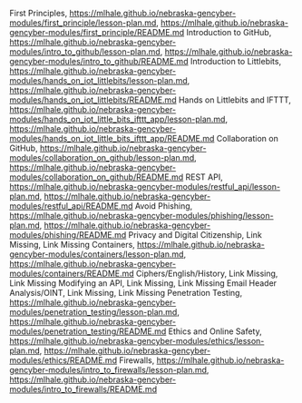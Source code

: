 First Principles, https://mlhale.github.io/nebraska-gencyber-modules/first_principle/lesson-plan.md, https://mlhale.github.io/nebraska-gencyber-modules/first_principle/README.md
Introduction to GitHub, https://mlhale.github.io/nebraska-gencyber-modules/intro_to_github/lesson-plan.md, https://mlhale.github.io/nebraska-gencyber-modules/intro_to_github/README.md
Introduction to Littlebits, https://mlhale.github.io/nebraska-gencyber-modules/hands_on_iot_littlebits/lesson-plan.md, https://mlhale.github.io/nebraska-gencyber-modules/hands_on_iot_littlebits/README.md
Hands on Littlebits and IFTTT, https://mlhale.github.io/nebraska-gencyber-modules/hands_on_iot_little_bits_ifttt_app/lesson-plan.md, https://mlhale.github.io/nebraska-gencyber-modules/hands_on_iot_little_bits_ifttt_app/README.md
Collaboration on GitHub, https://mlhale.github.io/nebraska-gencyber-modules/collaboration_on_github/lesson-plan.md, https://mlhale.github.io/nebraska-gencyber-modules/collaboration_on_github/README.md
REST API, https://mlhale.github.io/nebraska-gencyber-modules/restful_api/lesson-plan.md, https://mlhale.github.io/nebraska-gencyber-modules/restful_api/README.md
Avoid Phishing, https://mlhale.github.io/nebraska-gencyber-modules/phishing/lesson-plan.md, https://mlhale.github.io/nebraska-gencyber-modules/phishing/README.md
Privacy and Digital Citizenship, Link Missing, Link Missing
Containers, https://mlhale.github.io/nebraska-gencyber-modules/containers/lesson-plan.md, https://mlhale.github.io/nebraska-gencyber-modules/containers/README.md
Ciphers/English/History, Link Missing, Link Missing
Modifying an API, Link Missing, Link Missing
Email Header Analysis/OINT, Link Missing, Link Missing
Penetration Testing, https://mlhale.github.io/nebraska-gencyber-modules/penetration_testing/lesson-plan.md, https://mlhale.github.io/nebraska-gencyber-modules/penetration_testing/README.md
Ethics and Online Safety, https://mlhale.github.io/nebraska-gencyber-modules/ethics/lesson-plan.md, https://mlhale.github.io/nebraska-gencyber-modules/ethics/README.md
Firewalls, https://mlhale.github.io/nebraska-gencyber-modules/intro_to_firewalls/lesson-plan.md, https://mlhale.github.io/nebraska-gencyber-modules/intro_to_firewalls/README.md
